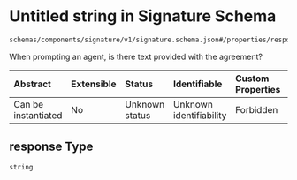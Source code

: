 # Untitled string in Signature Schema

```txt
schemas/components/signature/v1/signature.schema.json#/properties/response
```

When prompting an agent, is there text provided with the agreement?

| Abstract            | Extensible | Status         | Identifiable            | Custom Properties | Additional Properties | Access Restrictions | Defined In                                                                                                                             |
| :------------------ | :--------- | :------------- | :---------------------- | :---------------- | :-------------------- | :------------------ | :------------------------------------------------------------------------------------------------------------------------------------- |
| Can be instantiated | No         | Unknown status | Unknown identifiability | Forbidden         | Allowed               | none                | [signature.schema.json\*](../../https:/hai.ai/schemas/=./schemas/components/signature/v1/signature.schema.json "open original schema") |

## response Type

`string`
